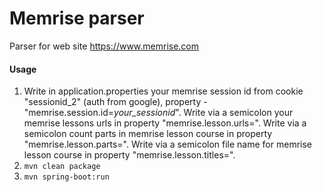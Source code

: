 # Memrise parser

Parser for web site https://www.memrise.com

#### Usage

1. Write in application.properties your memrise session id from cookie "sessionid_2" (auth from google), property - "memrise.session.id=_your_sessionid_".
Write via a semicolon your memrise lessons urls in property "memrise.lesson.urls=".
Write via a semicolon count parts in memrise lesson course in property "memrise.lesson.parts=".
Write via a semicolon file name for memrise lesson course in property "memrise.lesson.titles=".
1. ```mvn clean package```
1. ```mvn spring-boot:run```
